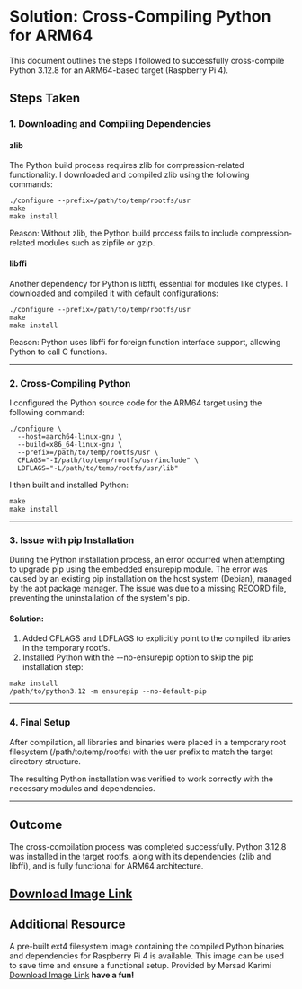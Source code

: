 # Solution: Cross-Compiling Python for ARM64

This document outlines the steps I followed to successfully cross-compile Python 3.12.8 for an ARM64-based target (Raspberry Pi 4).


## Steps Taken

### 1. Downloading and Compiling Dependencies

#### zlib
The Python build process requires zlib for compression-related functionality. I downloaded and compiled zlib using the following commands:
```
./configure --prefix=/path/to/temp/rootfs/usr  
make  
make install  
```
Reason: Without zlib, the Python build process fails to include compression-related modules such as zipfile or gzip.

#### libffi
Another dependency for Python is libffi, essential for modules like ctypes. I downloaded and compiled it with default configurations:
```
./configure --prefix=/path/to/temp/rootfs/usr  
make  
make install  
```
Reason: Python uses libffi for foreign function interface support, allowing Python to call C functions.

---

### 2. Cross-Compiling Python

I configured the Python source code for the ARM64 target using the following command:
```
./configure \
  --host=aarch64-linux-gnu \
  --build=x86_64-linux-gnu \
  --prefix=/path/to/temp/rootfs/usr \
  CFLAGS="-I/path/to/temp/rootfs/usr/include" \
  LDFLAGS="-L/path/to/temp/rootfs/usr/lib"
```
I then built and installed Python:

```
make  
make install  
```
---

### 3. Issue with pip Installation
During the Python installation process, an error occurred when attempting to upgrade pip using the embedded ensurepip module. The error was caused by an existing pip installation on the host system (Debian), managed by the apt package manager. The issue was due to a missing RECORD file, preventing the uninstallation of the system's pip.

#### Solution:
1. Added CFLAGS and LDFLAGS to explicitly point to the compiled libraries in the temporary rootfs.
2. Installed Python with the --no-ensurepip option to skip the pip installation step:
```
make install  
/path/to/python3.12 -m ensurepip --no-default-pip  
```
---

### 4. Final Setup

After compilation, all libraries and binaries were placed in a temporary root filesystem (/path/to/temp/rootfs) with the usr prefix to match the target directory structure.

The resulting Python installation was verified to work correctly with the necessary modules and dependencies.

---

## Outcome

The cross-compilation process was completed successfully. Python 3.12.8 was installed in the target rootfs, along with its dependencies (zlib and libffi), and is fully functional for ARM64 architecture.

[Download Image Link](https://mega.nz/file/Jy8WDJDQ#6PaSjU4r1qIyTmmYovXNCBqRpwjfG9cNF7jx9Y_Bnvc)
---

## Additional Resource

A pre-built ext4 filesystem image containing the compiled Python binaries and dependencies for Raspberry Pi 4 is available. This image can be used to save time and ensure a functional setup.
Provided by Mersad Karimi
[Download Image Link](https://mega.nz/file/Jy8WDJDQ#6PaSjU4r1qIyTmmYovXNCBqRpwjfG9cNF7jx9Y_Bnvc)
**have a fun!**
